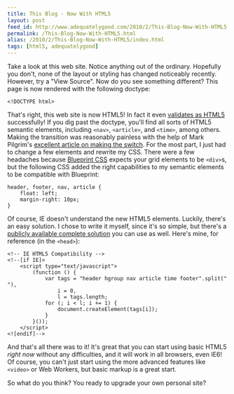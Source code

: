 ```yaml
---
title: This Blog - Now With HTML5
layout: post
feed_id: http://www.adequatelygood.com/2010/2/This-Blog-Now-With-HTML5
permalink: /This-Blog-Now-With-HTML5.html
alias: /2010/2/This-Blog-Now-With-HTML5/index.html
tags: [html5, adequatelygood]
---
```


Take a look at this web site.  Notice anything out of the ordinary.  Hopefully you don't, none of the layout or styling has changed noticeably recently.  However, try a "View Source".  Now do you see something different?  This page is now rendered with the following doctype:

	<!DOCTYPE html>

That's right, this web site is now HTML5!  In fact it even <a href="http://validator.w3.org/check?uri=http%3A%2F%2Fwww.adequatelygood.com">validates as HTML5</a> successfully!  If you dig past the doctype, you'll find all sorts of HTML5 semantic elements, including `<nav>`, `<article>`, and `<time>`, among others.  Making the transition was reasonably painless with the help of Mark Pilgrim's <a href="http://diveintohtml5.org/semantics.html">excellent article on making the switch</a>.  For the most part, I just had to change a few elements and rewrite my CSS.  There were a few headaches because <a href="http://blueprintcss.org">Blueprint CSS</a> expects your grid elements to be `<div>`s, but the following CSS added the right capabilities to my semantic elements to be compatible with Blueprint:

	header, footer, nav, article {
		float: left;
		margin-right: 10px;
	}

Of course, IE doesn't understand the new HTML5 elements.  Luckily, there's an easy solution.  I chose to write it myself, since it's so simple, but there's a <a href="http://html5shiv.googlecode.com/svn/trunk/html5.js">publicly available complete solution</a> you can use as well.  Here's mine, for reference (in the `<head>`):

	<!-- IE HTML5 Compatibility -->
	<!--[if IE]>
		<script type="text/javascript">
			(function () {
				var tags = "header hgroup nav article time footer".split(" "),
					i = 0,
					l = tags.length;
				for (; i < l; i += 1) {
					document.createElement(tags[i]);
				}
			}());
		</script>
	<![endif]-->

And that's all there was to it!  It's great that you can start using basic HTML5 _right now_ without any difficulties, and it will work in all browsers, even IE6!  Of course, you can't just start using the more advanced features like `<video>` or Web Workers, but basic markup is a great start.

So what do you think?  You ready to upgrade your own personal site?
